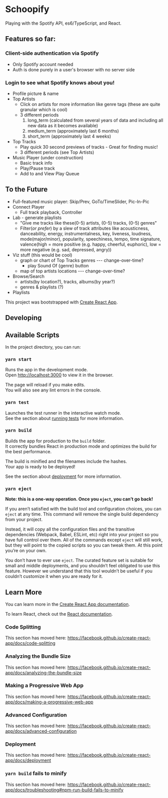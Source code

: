 # **Schoopify**

Playing with the Spotify API, es6/TypeScript, and React.

## Features so far:
### Client-side authentication via Spotify
* Only Spotify account needed
* Auth is done purely in a user's browser with no server side
### Login to see what Spotify knows about you!
* Profile picture & name
* Top Artists
    * Click on artists for more information like genre tags (these are quite granular which is cool)
    * 3 different periods
        1. long_term (calculated from several years of data and including all new data as it becomes available)
        2. medium_term (approximately last 6 months)
        3. short_term (approximately last 4 weeks)
* Top Tracks
    * Play quick 30 second previews of tracks - Great for finding music!
    * 3 different periods (see Top Artists)
* Music Player (under construction)
    * Basic track info
    * Play/Pause track
    * Add to and View Play Queue

## To the Future
* Full-featured music player: Skip/Prev, GoTo/TimeSlider, Pic-In-Pic
* Connect Player
    - Full track playback, Controller
* Lab - generate playlists
    - "Give me tracks like these(0-5) artists, (0-5) tracks, (0-5) genres"
    - Filter(_or prefer_) by a slew of track attributes like acousticness, danceability, energy, instrumentalness, key, liveness, loudness, mode(major/minor), popularity, speechiness, tempo, time signature, valence(high = more positive (e.g. happy, cheerful, euphoric), low = more negative (e.g. sad, depressed, angry))
* Viz stuff (this would be cool)
    - graph or chart of Top Tracks genres --- change-over-time?
        * play Sound Of {genre} button
    - map of top artists locations --- change-over-time?
* Browse/Search
    - artists(by location?), tracks, albums(by year?)
    - genres & playlists (?)
* Playlists

This project was bootstrapped with [Create React App](https://github.com/facebook/create-react-app).



## **Developing**

## Available Scripts

In the project directory, you can run:

### `yarn start`

Runs the app in the development mode.<br />
Open [http://localhost:3000](http://localhost:3000) to view it in the browser.

The page will reload if you make edits.<br />
You will also see any lint errors in the console.

### `yarn test`

Launches the test runner in the interactive watch mode.<br />
See the section about [running tests](https://facebook.github.io/create-react-app/docs/running-tests) for more information.

### `yarn build`

Builds the app for production to the `build` folder.<br />
It correctly bundles React in production mode and optimizes the build for the best performance.

The build is minified and the filenames include the hashes.<br />
Your app is ready to be deployed!

See the section about [deployment](https://facebook.github.io/create-react-app/docs/deployment) for more information.

### `yarn eject`

**Note: this is a one-way operation. Once you `eject`, you can’t go back!**

If you aren’t satisfied with the build tool and configuration choices, you can `eject` at any time. This command will remove the single build dependency from your project.

Instead, it will copy all the configuration files and the transitive dependencies (Webpack, Babel, ESLint, etc) right into your project so you have full control over them. All of the commands except `eject` will still work, but they will point to the copied scripts so you can tweak them. At this point you’re on your own.

You don’t have to ever use `eject`. The curated feature set is suitable for small and middle deployments, and you shouldn’t feel obligated to use this feature. However we understand that this tool wouldn’t be useful if you couldn’t customize it when you are ready for it.

## Learn More

You can learn more in the [Create React App documentation](https://facebook.github.io/create-react-app/docs/getting-started).

To learn React, check out the [React documentation](https://reactjs.org/).

### Code Splitting

This section has moved here: https://facebook.github.io/create-react-app/docs/code-splitting

### Analyzing the Bundle Size

This section has moved here: https://facebook.github.io/create-react-app/docs/analyzing-the-bundle-size

### Making a Progressive Web App

This section has moved here: https://facebook.github.io/create-react-app/docs/making-a-progressive-web-app

### Advanced Configuration

This section has moved here: https://facebook.github.io/create-react-app/docs/advanced-configuration

### Deployment

This section has moved here: https://facebook.github.io/create-react-app/docs/deployment

### `yarn build` fails to minify

This section has moved here: https://facebook.github.io/create-react-app/docs/troubleshooting#npm-run-build-fails-to-minify
